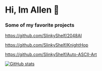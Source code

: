 <h1>Hi, Im Allen 👋</h1>

### Some of my favorite projects

https://github.com/SlinkyShelf/2048AI

https://github.com/SlinkyShelf/KnightHop

https://github.com/SlinkyShelf/Auto-ASCII-Art

[![GitHub stats](https://github-readme-stats.vercel.app/api?username=SlinkyShelf&count_private=true&theme=dark)](https://github.com/anuraghazra/github-readme-stats)

